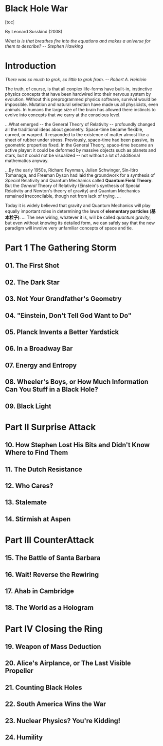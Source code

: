 # Black Hole War

[toc]

By Leonard Susskind (2008)

_What is is that breathes fire into the equations and makes a universe for them to describe? -- Stephen Hawking_

# Introduction

_There was so much to grok, so little to grok from. -- Robert A. Heinlein_

The truth, of course, is that all conplex life-forms have built-in, instinctive physics concepts that have been hardwired into their nervous system by evolution. Without this preprogrammed physics software, survival would be impossible. Mutation and natural selection have made us all physicists, even animals. In humans the large size of the brain has allowed there instincts to evolve into concepts that we carry at the conscious level.

...What emerged -- the General Theory of Relativity -- profoundly changed all the traditional ideas about geometry. Space-time became flexible, curved, or warped. It responded to the existence of matter almost like a sheet of rubber under stress. Previously, space-time had been passive, its geometric properties fixed. In the General Theory, space-time became an active player: it could be deformed by massive objects such as planets and stars, but it could not be visualized -- not without a lot of additional mathematics anyway.

...By the early 1950s, Richard Feynman, Julian Schwinger, Sin-Itiro Tomanaga, and Freeman Dyson had laid the groundwork for a synthesis of _Special_ Relativity and Quantum Mechanics called __Quantum Field Theory__. But the _General_ Theory of Relativity (Einstein's synthesis of Special Relativity and Newton's theory of gravity) and Quantum Mechanics remained irreconcilable, though not from lack of trying. ...

Today it is widely believed that gravity and Quantum Mechanics will play equally important roles in determining the laws of __elementary particles (基本粒子)__. ... The new wiring, whatever it is, will be called _quantum gravity_, but even without knowing its detailed form, we can safely say that the new paradigm will involve very unfamiliar concepts of space and tie.

# Part 1 The Gathering Storm

## 01. The First Shot

## 02. The Dark Star

## 03. Not Your Grandfather's Geometry

## 04. "Einstein, Don't Tell God Want to Do"

## 05. Planck Invents a Better Yardstick

## 06. In a Broadway Bar

## 07. Energy and Entropy

## 08. Wheeler's Boys, or How Much Information Can You Stuff in a Black Hole?

## 09. Black Light

# Part II Surprise Attack

## 10. How Stephen Lost His Bits and Didn't Know Where to Find Them

## 11. The Dutch Resistance

## 12. Who Cares?

## 13. Stalemate

## 14. Stirmish at Aspen

# Part III CounterAttack

## 15. The Battle of Santa Barbara

## 16. Wait! Reverse the Rewiring

## 17. Ahab in Cambridge

## 18. The World as a Hologram

# Part IV Closing the Ring

## 19. Weapon of Mass Deduction

## 20. Alice's Airplance, or The Last Visible Propeller

## 21. Counting Black Holes

## 22. South America Wins the War

## 23. Nuclear Physics? You're Kidding!

## 24. Humility

